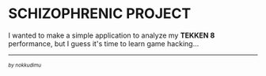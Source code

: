<h1>SCHIZOPHRENIC PROJECT</h1>
I wanted to make a simple application to analyze my <b>TEKKEN 8</b> performance, but I guess it's time to learn game hacking...
<hr> 
<i style="font-size:10px">by nokkudimu</i>